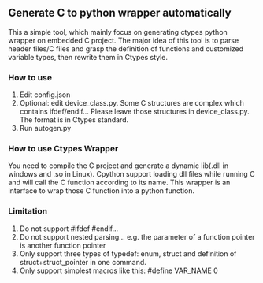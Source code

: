 ## Generate C to python wrapper automatically
This a simple tool, which mainly focus on generating ctypes python wrapper on embedded C project.
The major idea of this tool is to parse header files/C files and grasp the definition of functions 
and customized variable types, then rewrite them in Ctypes style.

### How to use
1. Edit config.json
2. Optional: edit device_class.py. Some C structures are complex which contains ifdef/endif...
   Please leave those structures in device_class.py. The format is in Ctypes standard.
3. Run autogen.py

### How to use Ctypes Wrapper
You need to compile the C project and generate a dynamic lib(.dll in windows and .so in Linux).
Cpython support loading dll files while running C and will call the C function according to its name.
This wrapper is an interface to wrap those C function into a python function.

### Limitation
1. Do not support #ifdef #endif...
2. Do not support nested parsing... e.g. the parameter of a function pointer is another function pointer
3. Only support three types of typedef: enum, struct and definition of struct+struct_pointer in one command.
4. Only support simplest macros like this: #define VAR_NAME 0

